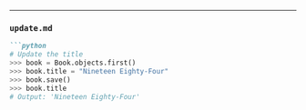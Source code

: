 
---

###  `update.md`
```markdown
```python
# Update the title
>>> book = Book.objects.first()
>>> book.title = "Nineteen Eighty-Four"
>>> book.save()
>>> book.title
# Output: 'Nineteen Eighty-Four'

